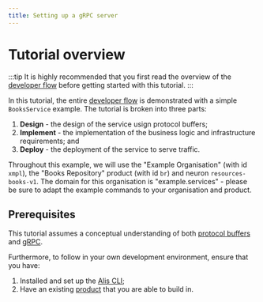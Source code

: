 ```yaml
---
title: Setting up a gRPC server
---
```


# Tutorial overview

:::tip
It is highly recommended that you first read the overview of the [developer flow](../../getting-started/developer-flow)
before getting started with this tutorial.
:::

In this tutorial, the entire [developer flow](../../getting-started/developer-flow) is demonstrated with a simple `BooksService` example.
The tutorial is broken into three parts:
1. **Design** - the design of the service usign protocol buffers;
2. **Implement** - the implementation of the business logic and infrastructure requirements; and
3. **Deploy** - the deployment of the service to serve traffic.

Throughout this example, we will use the "Example Organisation" (with id `xmpl`), the "Books Repository"
product (with id `br`) and neuron `resources-books-v1`. The domain for this organisation is "example.services" -
please be sure to adapt the example commands to your organisation and product.

## Prerequisites

This tutorial assumes a conceptual understanding of both [protocol buffers](/guides/references/core-technologies.html#grpc) and [gRPC](/guides/references/core-technologies.html#grpc).

Furthermore, to follow in your own development environment, ensure that you have:
1. Installed and set up the [Alis CLI](../../getting-started/command-line-interface);
2. Have an existing [product](/guides/references/conceptual-framework.html#product) that you are able to build in.
